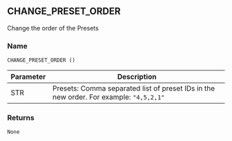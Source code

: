 ## CHANGE\_PRESET\_ORDER

Change the order of the Presets


### Name

`CHANGE_PRESET_ORDER ()`


| Parameter | Description                                                                            |
| --------- | -------------------------------------------------------------------------------------- |
| STR       | Presets: Comma separated list of preset IDs in the new order. For example: `"4,5,2,1"` |


### Returns

`None`
